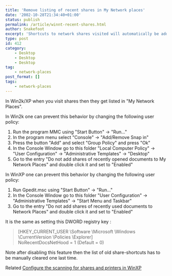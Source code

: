 ```yaml
---
title: 'Remove listing of recent shares in My Network places'
date: '2002-10-28T21:34:40+01:00'
status: publish
permalink: /article/winnt-recent-shares.html
author: Snakefoot
excerpt: 'Shortcuts to network shares visited will automatically be added to My Network Places.'
type: post
id: 412
category:
    - Desktop
    - Desktop
    - Desktop
tag:
    - network-places
post_format: []
tags:
    - network-places
---
```

In Win2k/XP when you visit shares then they get listed in "My Network Places".  
  
 In Win2k one can prevent this behavior by changing the following user policy:

1. Run the program MMC using "Start Button" -&gt; "Run..."
2. In the program menu select "Console" -&gt; "Add/Remove Snap in"
3. Press the button "Add" and select "Group Policy" and press "Ok"
4. In the Console Window go to this folder "Local Computer Policy" -&gt; "User Configuration" -&gt; "Administrative Templates" -&gt; "Desktop"
5. Go to the entry "Do not add shares of recently opened documents to My Network Places" and double click it and set to "Enabled"
 
 In WinXP one can prevent this behavior by changing the following user policy:
1. Run Gpedit.msc using "Start Button" -&gt; "Run..."
2. In the Console Window go to this folder "User Configuration" -&gt; "Administrative Templates" -&gt; "Start Menu and Taskbar"
3. Go to the entry "Do not add shares of recently used documents to Network Places" and double click it and set to "Enabled"
 
 It is the same as setting this DWORD registry key :  
> \[HKEY\_CURRENT\_USER \\Software \\Microsoft \\Windows \\CurrentVersion \\Policies \\Explorer\]  
>  NoRecentDocsNetHood = 1 (Default = 0)

 Note after disabling this feature then the list of old share-shortcuts has to be manually cleared one last time.  
  
 Related [Configure the scanning for shares and printers in WinXP](/article/winnt-network-scan.html)
